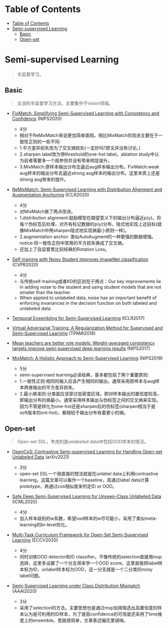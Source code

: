 # Table of Contents

- [Table of Contents](#table-of-contents)
- [Semi-supervised Learning](#semi-supervised-learning)
  - [Basic](#basic)
  - [Open-set](#open-set)

# Semi-supervised Learning

> 半监督学习。

## Basic

> 主流的半监督学习方法，主要集中于vision领域。

- [FixMatch: Simplifying Semi-Supervised Learning with Consistency and Confidence](https://arxiv.org/abs/2001.07685) (NIPS2020)
    - 4分
    - 相对于ReMixMatch来说更加简单直观。相比MixMatch的改进主要在于一致性正则的一些不同:
    - 1.平方差异损失改为了交叉熵损失(一定好吗?原文并没有讨论。)
    - 2.sharpen label改为带threshold的one-hot label。ablation study中认为前者需要多一个超参但并没有带来明显提升。
    - 3.MixMatch:原样本输出分布去逼近aug样本输出分布。FixMatch:weak aug样本的输出分布去逼近strong aug样本的输出分布。这里本质上还是strong aug带来的提升。

- [ReMixMatch: Semi-Supervised Learning with Distribution Alignment and Augmentation Anchoring](https://arxiv.org/abs/1911.09785) (ICLR2020)
    - 4分
    - 对MixMatch做了两点改进。
    - 1.distribution alignment:鼓励模型在期望意义下的输出分布逼近p(y)。将每个伪标签后处理，对齐有标记数据的p(y)分布，隐式地实现上述目标(就像MixMatch中用sharpen隐式地实现熵最小原则一样)。
    - 2.augmentation anchor: 类似AutoAugment的一种更强的数据增强。notice:将一致性正则中常用的平方损失换成了交叉熵。
    - 还加上了自监督里比较经典的Rotation Loss。

- [Self-training with Noisy Student improves ImageNet classification](https://arxiv.org/abs/1911.04252) (CVPR2020)
    - 4分
    - 与传统self-training或者KD的区别在于两点：Our  key  improvements  lie  in  adding  noise  to  the  student and using student models that are not smaller than the teacher.
    - When applied to unlabeled data, noise has an important benefit of enforcing invariances in the decision function on both labeled and unlabeled data.

- [Temporal Ensembling for Semi-Supervised Learning](https://arxiv.org/abs/1610.02242) (ICLR2017)
- [Virtual Adversarial Training: A Regularization Method for Supervised and Semi-Supervised Learning](https://arxiv.org/abs/1704.03976) (TPAMI2018)
- [Mean teachers are better role models: Weight-averaged consistency targets improve semi-supervised deep learning results](https://arxiv.org/abs/1703.01780) (NIPS2017)
- [MixMatch: A Holistic Approach to Semi-Supervised Learning](https://arxiv.org/abs/1905.02249) (NIPS2019)
    - 5分
    - semi-supervised learning必读经典，基本都包括了两个重要原则:
    - 1.一致性正则:相同的输入应该产生相同的输出。通常采用原样本与aug样本两者输出的平方差异损失。
    - 2.最小熵准则:分类面应该穿过低密度区域，即对样本输出的置信度较高，即输出分布的熵最小。通常采用样本输出与伪标签之间的交叉熵来实现。因为不管是转化为one-hot还是sharpen后的伪标签(sharpen相当于是soft版本的ont-hot)，都相较于输出分布有着更小的熵。


## Open-set

> Open-set SSL，考虑的是unlabeled data中包括OOD样本的情况。

- [OpenCoS: Contrastive Semi-supervised Learning for Handling Open-set Unlabeled Data](https://arxiv.org/abs/2107.08943) (arXiv2021)
    - 3分
    - open-set SSL一个很直接的想法就是在unlabel data上利用contrastive learning。这篇文章可以看作一个baseline，其通过label data计算prototype，再通过cos相似度来判定ID or OOD。

- [Safe Deep Semi-Supervised Learning for Unseen-Class Unlabeled Data](http://proceedings.mlr.press/v119/guo20i.html) (ICML2020)
    - 4分
    - 加入样本级别的w系数，希望ood样本的w尽可能小，采用了类似meta-learning的bi-level优化。

- [Multi-Task Curriculum Framework for Open-Set Semi-Supervised Learning](https://arxiv.org/abs/2007.11330) (ECCV2020)
    - 4分
    - 同时训练OOD detector和ID classifier。不像传统的selection直接用msp选择，这里多设置了一个分支用来学一个OOD score。这里直接把label样本标为ID，unlabel样本标为OOD，这一分支就是一个二分类的noisy label问题。

- [Semi-Supervised Learning under Class Distribution Mismatch](https://ojs.aaai.org/index.php/AAAI/article/view/5763) (AAAI2020)
    - 3分
    - 采用了selection的方法，主要思想也是通过msp加阈值选出高置信度的样本认为是可利用的ID样本，为了提高confidence的可信度还采用了time维度上的ensemble。思路很简单，文章表述偏花里胡哨。

